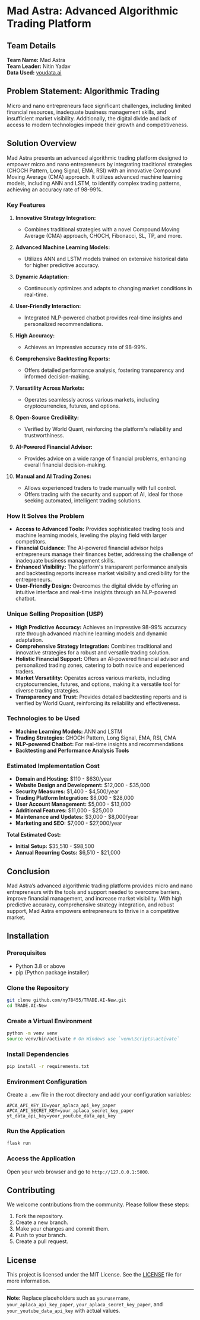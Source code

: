 # Mad Astra: Advanced Algorithmic Trading Platform

## Team Details
**Team Name:** Mad Astra  
**Team Leader:** Nitin Yadav    <br>
**Data Used:** [youdata.ai](https://www.youdata.ai/datasets/66615da70a8a03a60b471c00)

## Problem Statement: Algorithmic Trading

Micro and nano entrepreneurs face significant challenges, including limited financial resources, inadequate business management skills, and insufficient market visibility. Additionally, the digital divide and lack of access to modern technologies impede their growth and competitiveness.

## Solution Overview

Mad Astra presents an advanced algorithmic trading platform designed to empower micro and nano entrepreneurs by integrating traditional strategies (CHOCH Pattern, Long Signal, EMA, RSI) with an innovative Compound Moving Average (CMA) approach. It utilizes advanced machine learning models, including ANN and LSTM, to identify complex trading patterns, achieving an accuracy rate of 98-99%.

### Key Features

1. **Innovative Strategy Integration:**
   - Combines traditional strategies with a novel Compound Moving Average (CMA) approach, CHOCH, Fibonacci, SL, TP, and more.
   
2. **Advanced Machine Learning Models:**
   - Utilizes ANN and LSTM models trained on extensive historical data for higher predictive accuracy.
   
3. **Dynamic Adaptation:**
   - Continuously optimizes and adapts to changing market conditions in real-time.
   
4. **User-Friendly Interaction:**
   - Integrated NLP-powered chatbot provides real-time insights and personalized recommendations.
   
5. **High Accuracy:**
   - Achieves an impressive accuracy rate of 98-99%.
   
6. **Comprehensive Backtesting Reports:**
   - Offers detailed performance analysis, fostering transparency and informed decision-making.
   
7. **Versatility Across Markets:**
   - Operates seamlessly across various markets, including cryptocurrencies, futures, and options.
   
8. **Open-Source Credibility:**
   - Verified by World Quant, reinforcing the platform's reliability and trustworthiness.
   
9. **AI-Powered Financial Advisor:**
   - Provides advice on a wide range of financial problems, enhancing overall financial decision-making.
   
10. **Manual and AI Trading Zones:**
    - Allows experienced traders to trade manually with full control.
    - Offers trading with the security and support of AI, ideal for those seeking automated, intelligent trading solutions.

### How It Solves the Problem

- **Access to Advanced Tools:** Provides sophisticated trading tools and machine learning models, leveling the playing field with larger competitors.
- **Financial Guidance:** The AI-powered financial advisor helps entrepreneurs manage their finances better, addressing the challenge of inadequate business management skills.
- **Enhanced Visibility:** The platform's transparent performance analysis and backtesting reports increase market visibility and credibility for the entrepreneurs.
- **User-Friendly Design:** Overcomes the digital divide by offering an intuitive interface and real-time insights through an NLP-powered chatbot.

### Unique Selling Proposition (USP)

- **High Predictive Accuracy:** Achieves an impressive 98-99% accuracy rate through advanced machine learning models and dynamic adaptation.
- **Comprehensive Strategy Integration:** Combines traditional and innovative strategies for a robust and versatile trading solution.
- **Holistic Financial Support:** Offers an AI-powered financial advisor and personalized trading zones, catering to both novice and experienced traders.
- **Market Versatility:** Operates across various markets, including cryptocurrencies, futures, and options, making it a versatile tool for diverse trading strategies.
- **Transparency and Trust:** Provides detailed backtesting reports and is verified by World Quant, reinforcing its reliability and effectiveness.

### Technologies to be Used

- **Machine Learning Models:** ANN and LSTM
- **Trading Strategies:** CHOCH Pattern, Long Signal, EMA, RSI, CMA
- **NLP-powered Chatbot:** For real-time insights and recommendations
- **Backtesting and Performance Analysis Tools**

### Estimated Implementation Cost

- **Domain and Hosting:** $110 - $630/year
- **Website Design and Development:** $12,000 - $35,000
- **Security Measures:** $1,400 - $4,500/year
- **Trading Platform Integration:** $8,000 - $28,000
- **User Account Management:** $5,000 - $13,000
- **Additional Features:** $11,000 - $25,000
- **Maintenance and Updates:** $3,000 - $8,000/year
- **Marketing and SEO:** $7,000 - $27,000/year

**Total Estimated Cost:**
- **Initial Setup:** $35,510 - $98,500
- **Annual Recurring Costs:** $6,510 - $21,000

## Conclusion

Mad Astra’s advanced algorithmic trading platform provides micro and nano entrepreneurs with the tools and support needed to overcome barriers, improve financial management, and increase market visibility. With high predictive accuracy, comprehensive strategy integration, and robust support, Mad Astra empowers entrepreneurs to thrive in a competitive market.

## Installation

### Prerequisites

- Python 3.8 or above
- pip (Python package installer)

### Clone the Repository

```bash
git clone github.com/ny78455/TRADE.AI-New.git
cd TRADE.AI-New
```

### Create a Virtual Environment

```bash
python -m venv venv
source venv/bin/activate # On Windows use `venv\Scripts\activate`
```

### Install Dependencies

```bash
pip install -r requirements.txt
```

### Environment Configuration

Create a `.env` file in the root directory and add your configuration variables:

```env
APCA_API_KEY_ID=your_aplaca_api_key_paper
APCA_API_SECRET_KEY=your_aplaca_secret_key_paper
yt_data_api_key=your_youtube_data_api_key
```

### Run the Application

```bash
flask run
```

### Access the Application

Open your web browser and go to `http://127.0.0.1:5000`.

## Contributing

We welcome contributions from the community. Please follow these steps:

1. Fork the repository.
2. Create a new branch.
3. Make your changes and commit them.
4. Push to your branch.
5. Create a pull request.

## License

This project is licensed under the MIT License. See the [LICENSE](LICENSE) file for more information.


---

**Note:** Replace placeholders such as `yourusername`, `your_aplaca_api_key_paper`, `your_aplaca_secret_key_paper`, and `your_youtube_data_api_key` with actual values.
